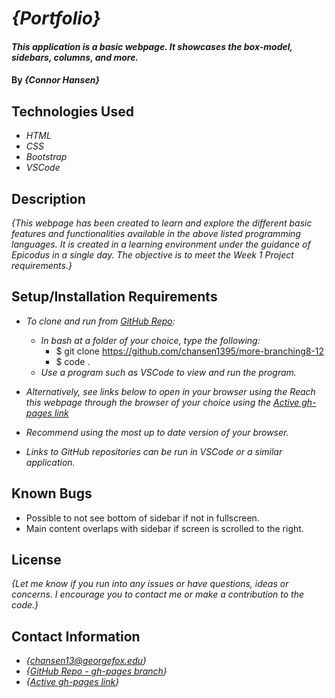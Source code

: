# _{Portfolio}_

#### _This application is a basic webpage. It showcases the box-model, sidebars, columns, and more._

#### By _**{Connor Hansen}**_

## Technologies Used

- _HTML_
- _CSS_
- _Bootstrap_
- _VSCode_

## Description

_{This webpage has been created to learn and explore the different basic features and functionalities available in the above listed programming languages. It is created in a learning environment under the guidance of Epicodus in a single day. The objective is to meet the Week 1 Project requirements.}_

## Setup/Installation Requirements

- _To clone and run from [GitHub Repo](https://github.com/chansen1395/more-branching8-12):_

  - _In bash at a folder of your choice, type the following:_
    - $ git clone https://github.com/chansen1395/more-branching8-12
    - $ code .
  - _Use a program such as VSCode to view and run the program._

- _Alternatively, see links below to open in your browser using the Reach this webpage through the browser of your choice using the [Active gh-pages link](https://chansen1395.github.io/portfolio-landing-page/)_
- _Recommend using the most up to date version of your browser._
- _Links to GitHub repositories can be run in VSCode or a similar application._

## Known Bugs

- Possible to not see bottom of sidebar if not in fullscreen.
- Main content overlaps with sidebar if screen is scrolled to the right.

## License

_{Let me know if you run into any issues or have questions, ideas or concerns. I encourage you to contact me or make a contribution to the code.}_

## Contact Information

- _{<chansen13@georgefox.edu>}_
- _{[GitHub Repo - gh-pages branch](https://github.com/chansen1395/more-branching8-12)}_
- _{[Active gh-pages link](https://chansen1395.github.io/portfolio-landing-page/)}_
